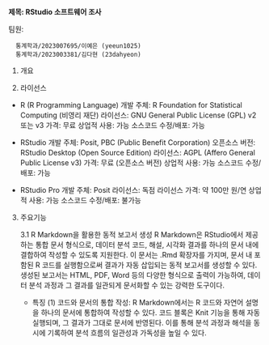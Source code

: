 **제목: RStudio 소프트웨어 조사**  

팀원:  

      통계학과/2023007695/이예은 (yeeun1025)  
      통계학과/2023003381/김다현 (23dahyeon)  


1. 개요  

2. 라이선스  
- R (R Programming Language)
개발 주체: R Foundation for Statistical Computing (비영리 재단)
라이선스: GNU General Public License (GPL) v2 또는 v3
가격: 무료
상업적 사용: 가능
소스코드 수정/배포: 가능

- RStudio
개발 주체: Posit, PBC (Public Benefit Corporation)
오픈소스 버전: RStudio Desktop (Open Source Edition)
라이선스: AGPL (Affero General Public License v3)
가격: 무료 (오픈소스 버전)
상업적 사용: 가능
소스코드 수정/배포: 가능

- RStudio Pro
개발 주체: Posit
라이선스: 독점 라이선스
가격: 약 100만 원/연
상업적 사용: 가능
소스코드 수정/배포: 불가능

3. 주요기능
   
   3.1 R Markdown을 활용한 동적 보고서 생성
       R Markdown은 RStudio에서 제공하는 통합 문서 형식으로, 데이터 분석 코드, 해설, 시각화 결과를 하나의 문서 내에 결합하여 작성할 수 있도록 지원한다.
       이 문서는 .Rmd 확장자를 가지며, 문서 내 포함된 R 코드를 실행함으로써 결과가 자동 삽입되는 동적 보고서를 생성할 수 있다. 생성된 보고서는 HTML, PDF, Word 등의
       다양한 형식으로 출력이 가능하여, 데이터 분석 과정과 그 결과를 일관되게 문서화할 수 있는 강력한 도구이다.
    
   - 특징
     (1) 코드와 문서의 통합 작성:
         R Markdown에서는 R 코드와 자연어 설명을 하나의 문서에 통합하여 작성할 수 있다. 코드 블록은 Knit 기능을 통해 자동 실행되며, 그 결과가 그대로 문서에 반영된다.
         이를 통해 분석 과정과 해석을 동시에 기록하여 분석 흐름의 일관성과 가독성을 높일 수 있다.

  
